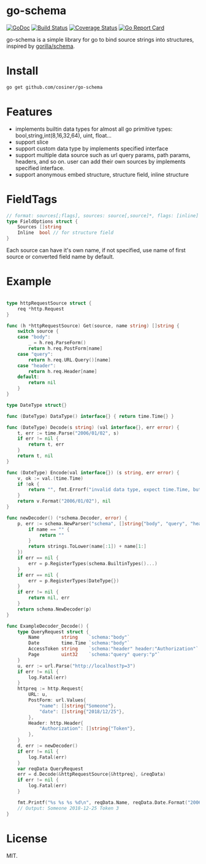 # go-schema
[![GoDoc](https://img.shields.io/badge/godoc-reference-blue.svg?style=flat)](https://godoc.org/github.com/cosiner/go-schema) 
[![Build Status](https://travis-ci.org/cosiner/go-schema.svg?branch=master&style=flat)](https://travis-ci.org/cosiner/go-schema)
[![Coverage Status](https://coveralls.io/repos/github/cosiner/go-schema/badge.svg?style=flat)](https://coveralls.io/github/cosiner/go-schema)
[![Go Report Card](https://goreportcard.com/badge/github.com/cosiner/go-schema?style=flat)](https://goreportcard.com/report/github.com/cosiner/go-schema)

go-schema is a simple library for go to bind source strings into structures, inspired by [gorilla/schema](https://github.com/gorilla/schema).

# Install
```bash
go get github.com/cosiner/go-schema
``` 
# Features
* implements builtin data types for almost all go primitive types: bool,string,int(8,16,32,64), uint, float...
* support slice
* support custom data type by implements specified interface
* support multiple data source such as url query params, path params, headers, and so on. user can add their own sources
  by implements specified interface.
* support anonymous embed structure, structure field, inline structure  

# FieldTags
```Go
// format: sources[;flags], sources: source[,source]*, flags: [inline]
type FieldOptions struct {
	Sources []string
	Inline  bool // for structure field
}
```
Each source can have it's own name, if not specified, use name of first source or converted field name by default.

# Example
```Go

type httpRequestSource struct {
	req *http.Request
}

func (h *httpRequestSource) Get(source, name string) []string {
	switch source {
	case "body":
		_ = h.req.ParseForm()
		return h.req.PostForm[name]
	case "query":
		return h.req.URL.Query()[name]
	case "header":
		return h.req.Header[name]
	default:
		return nil
	}
}

type DateType struct{}

func (DateType) DataType() interface{} { return time.Time{} }

func (DateType) Decode(s string) (val interface{}, err error) {
	t, err := time.Parse("2006/01/02", s)
	if err != nil {
		return t, err
	}
	return t, nil
}

func (DateType) Encode(val interface{}) (s string, err error) {
	v, ok := val.(time.Time)
	if !ok {
		return "", fmt.Errorf("invalid data type, expect time.Time, but got %s", reflect.TypeOf(val))
	}
	return v.Format("2006/01/02"), nil
}

func newDecoder() (*schema.Decoder, error) {
	p, err := schema.NewParser("schema", []string{"body", "query", "header"}, func(name string) string {
		if name == "" {
			return ""
		}
		return strings.ToLower(name[:1]) + name[1:]
	})
	if err == nil {
		err = p.RegisterTypes(schema.BuiltinTypes()...)
	}
	if err == nil {
		err = p.RegisterTypes(DateType{})
	}
	if err != nil {
		return nil, err
	}
	return schema.NewDecoder(p)
}

func ExampleDecoder_Decode() {
	type QueryRequest struct {
		Name        string    `schema:"body"`
		Date        time.Time `schema:"body"`
		AccessToken string    `schema:"header" header:"Authorization"`
		Page        uint32    `schema:"query" query:"p"`
	}
	u, err := url.Parse("http://localhost?p=3")
	if err != nil {
		log.Fatal(err)
	}
	httpreq := http.Request{
		URL: u,
		PostForm: url.Values{
			"name": []string{"Someone"},
			"date": []string{"2018/12/25"},
		},
		Header: http.Header{
			"Authorization": []string{"Token"},
		},
	}
	d, err := newDecoder()
	if err != nil {
		log.Fatal(err)
	}
	var reqData QueryRequest
	err = d.Decode(&httpRequestSource{&httpreq}, &reqData)
	if err != nil {
		log.Fatal(err)
	}

	fmt.Printf("%s %s %s %d\n", reqData.Name, reqData.Date.Format("2006-01-02"), reqData.AccessToken, reqData.Page)
	// Output: Someone 2018-12-25 Token 3
}

```

# License
MIT.